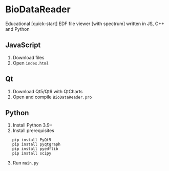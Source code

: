 # BioDataReader
Educational [quick-start] EDF file viewer [with spectrum] written in JS, C++ and Python


## JavaScript
1. Download files
2. Open `index.html`

## Qt
1. Download Qt5/Qt6 with QtCharts
2. Open and compile `BioDataReader.pro`

## Python
1. Install Python 3.9+
2. Install prerequisites
```
   pip install PyQt5
   pip install pyqtgraph
   pip install pyedflib
   pip install scipy
```
3. Run `main.py`
